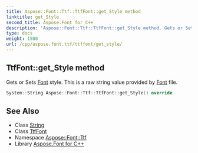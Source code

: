 ```yaml
---
title: Aspose::Font::Ttf::TtfFont::get_Style method
linktitle: get_Style
second_title: Aspose.Font for C++
description: 'Aspose::Font::Ttf::TtfFont::get_Style method. Gets or Sets Font style. This is a raw string value provided by Font file in C++.'
type: docs
weight: 1500
url: /cpp/aspose.font.ttf/ttffont/get_style/
---
```

## TtfFont::get_Style method


Gets or Sets [Font](../../../aspose.font/font/) style. This is a raw string value provided by [Font](../../../aspose.font/font/) file.

```cpp
System::String Aspose::Font::Ttf::TtfFont::get_Style() override
```

## See Also

* Class [String](../../../system/string/)
* Class [TtfFont](../)
* Namespace [Aspose::Font::Ttf](../../)
* Library [Aspose.Font for C++](../../../)
